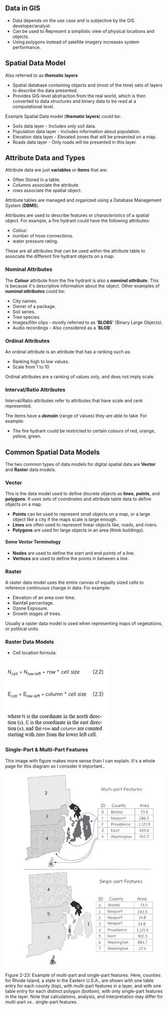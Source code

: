 
## Data in GIS

- Data depends on the use case and is subjective by the GIS developer/analyst.
- Can be used to Represent a simplistic view of physical locations and objects.
- Using polygons instead of satellite imagery increases system performance.


## Spatial Data Model

Also referred to as **thematic layers**

- Spatial database containing objects and (most of the time) sets of layers to describe the data presented.
- Provides GIS-level abstraction from the real world, which is then converted to data structures and binary data to be read at a computational level.

Example Spatial Data model (**thematic layers**) could be:

- Soils data layer - Includes only soil data.
- Population data layer - Includes information about population.
- Elevation data layer - Elevated zones that will be presented on a map.
- Roads data layer - Only roads will be presented in this layer.



## Attribute Data and Types


Attribute data are just **variables** or **items** that are:

- Often Stored in a table.
- Columns associate the attribute.
- rows associate the spatial object.

Attribute tables are managed and organized using a Database Management System (**DBMS**). 

Attributes are used to describe features or *characteristics* of a spatial object.
For example, a fire hydrant could have the following attributes:

- Colour.
- number of hose connections.
- water pressure rating.

These are all attributes that can be used within the attribute table to associate the different fire hydrant objects on a map.

### Nominal Attributes

The ***Colour*** attribute from the fire hydrant is also a ***nominal attribute***. This is because it's descriptive information about the object. Other examples of ***nominal attributes*** could be:

- City names.
- Owner of a package.
- Soil series.
- Tree species.
- Images/film clips - mostly referred to as  '**BLOBS**' (Binary Large Objects).
- Audio recordings - Also considered as a '**BLOB**'.


### Ordinal Attributes

An ordinal attribute is an attribute that has a ranking such as:

- Ranking high to low values.
- Scale from 1 to 10

Ordinal attributes are a ranking of values only, and does not imply scale.


### Interval/Ratio Attributes

Interval/Ratio attributes refer to attributes that have scale and rank represented.

The items have a ***domain*** (range of values) they are able to take. For example:

- The fire hydrant could be restricted to certain colours of red, orange, yellow, green.


## Common Spatial Data Models


The two common types of data models for digital spatial data are **Vector** and **Raster** data models.


### Vector 

This is the data model used to define discrete objects as **lines**, **points**, and **polygons**. It uses sets of coordinates and attribute table data to define objects on a map.

- **Points** can be used to represent small objects on a map, or a large object like a city if the maps scale is large enough.
- **Lines** are often used to represent linear objects like, roads, and rivers.
- **Polygons** are used for large objects in an area (think buildings).

#### Some Vector Terminology


- **Nodes** are used to define the start and end points of a line.
- **Vertices** are used to define the points in between a line.

### Raster

A raster data model uses the entire canvas of equally sized cells to reference continuous change in data. For example:

- Elevation of an area over time.
- Rainfall percentage.
- Ozone Exposure.
- Growth stages of trees.

Usually a raster data model is used when representing maps of vegetations, or political units.

### Raster Data Models

- Cell location formula:

![Pasted image 20230906224520.png](../attachments/Pasted%20image%2020230906224520.png)

### Single-Part & Multi-Part Features

This image with figure makes more sense than I can explain. It's a whole page for this diagram so I consider it important..

![Pasted image 20230906220347.png](../attachments/Pasted%20image%2020230906220347.png)

Figure 2-23: Example of multi-part and single-part features. Here, counties for Rhode Island, a state in the Eastern U.S.A., are shown with one table entry for each county (top), with multi-part features in a layer, and with one table entry for each distinct polygon (bottom), with only single-part features in the layer. Note that calculations, analysis, and interpretation may differ for multi-part vs.. single-part features.

